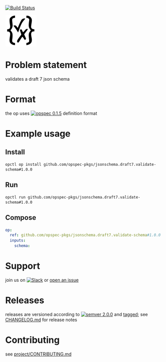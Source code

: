 [![Build Status](https://travis-ci.org/opspec-pkgs/jsonschema.draft7.validate-schema.svg?branch=master)](https://travis-ci.org/opspec-pkgs/jsonschema.draft7.validate-schema)

<img src="icon.svg" alt="icon" height="100px">

# Problem statement

validates a draft 7 json schema

# Format

the op uses [![opspec 0.1.5](https://img.shields.io/badge/opspec-0.1.5-brightgreen.svg?colorA=6b6b6b&colorB=fc16be)](https://opspec.io/0.1.5) definition format

# Example usage

## Install

```shell
opctl op install github.com/opspec-pkgs/jsonschema.draft7.validate-schema#1.0.0
```

## Run

```
opctl run github.com/opspec-pkgs/jsonschema.draft7.validate-schema#1.0.0
```

## Compose

```yaml
op:
  ref: github.com/opspec-pkgs/jsonschema.draft7.validate-schema#1.0.0
  inputs:
    schema:
```

# Support

join us on
[![Slack](https://opctl-slackin.herokuapp.com/badge.svg)](https://opctl-slackin.herokuapp.com/)
or
[open an issue](https://github.com/opspec-pkgs/jsonschema.draft7.validate-schema/issues)

# Releases

releases are versioned according to
[![semver 2.0.0](https://img.shields.io/badge/semver-2.0.0-brightgreen.svg)](http://semver.org/spec/v2.0.0.html)
and [tagged](https://git-scm.com/book/en/v2/Git-Basics-Tagging); see
[CHANGELOG.md](CHANGELOG.md) for release notes

# Contributing

see
[project/CONTRIBUTING.md](https://github.com/opspec-pkgs/project/blob/master/CONTRIBUTING.md)
